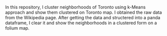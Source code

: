 In this repository, I cluster neighborhoods of Toronto using k-Means approach and show them clustered on Toronto map. I obtained the raw data from the Wikipedia page. After getting the data and structered into a panda dataframe, I clear it and show the neighborhoods in a clustered form on a folium map.
